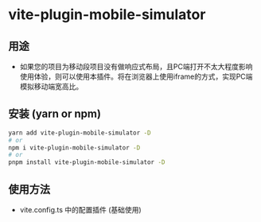 
# vite-plugin-mobile-simulator

## 用途

- 如果您的项目为移动段项目没有做响应式布局，且PC端打开不太大程度影响使用体验，则可以使用本插件。将在浏览器上使用iframe的方式，实现PC端模拟移动端宽高比。

## 安装 (yarn or npm)

```bash
yarn add vite-plugin-mobile-simulator -D
# or
npm i vite-plugin-mobile-simulator -D
# or
pnpm install vite-plugin-mobile-simulator -D
```

## 使用方法

- vite.config.ts 中的配置插件 (基础使用)

```ts


```